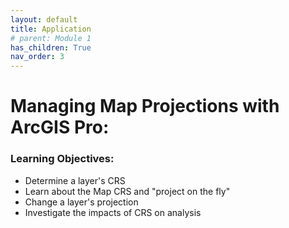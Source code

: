 ```yaml
---
layout: default
title: Application
# parent: Module 1
has_children: True
nav_order: 3
---
```


# Managing Map Projections with ArcGIS Pro:

### Learning Objectives:

* Determine a layer's CRS
* Learn about the Map CRS and "project on the fly"
* Change a layer's projection
* Investigate the impacts of CRS on analysis